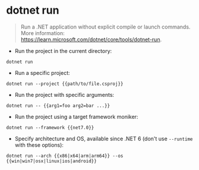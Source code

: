 # dotnet run

> Run a .NET application without explicit compile or launch commands.
> More information: <https://learn.microsoft.com/dotnet/core/tools/dotnet-run>.

- Run the project in the current directory:

`dotnet run`

- Run a specific project:

`dotnet run --project {{path/to/file.csproj}}`

- Run the project with specific arguments:

`dotnet run -- {{arg1=foo arg2=bar ...}}`

- Run the project using a target framework moniker:

`dotnet run --framework {{net7.0}}`

- Specify architecture and OS, available since .NET 6 (don't use `--runtime` with these options):

`dotnet run --arch {{x86|x64|arm|arm64}} --os {{win|win7|osx|linux|ios|android}}`
